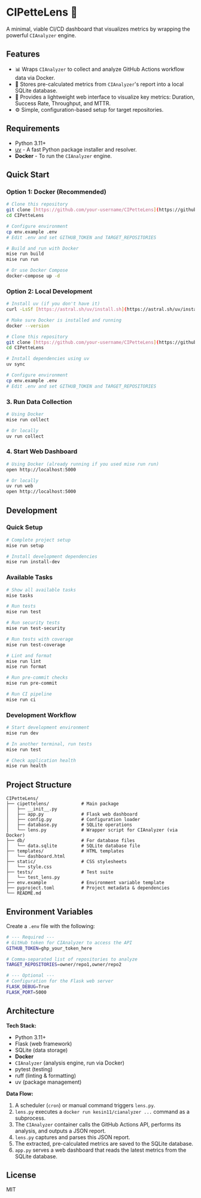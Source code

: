 # CIPetteLens 🔬

A minimal, viable CI/CD dashboard that visualizes metrics by wrapping the powerful `CIAnalyzer` engine.

## Features

-   📊 Wraps `CIAnalyzer` to collect and analyze GitHub Actions workflow data via Docker.
-   💾 Stores pre-calculated metrics from `CIAnalyzer`'s report into a local SQLite database.
-   🚀 Provides a lightweight web interface to visualize key metrics: Duration, Success Rate, Throughput, and MTTR.
-   ⚙️ Simple, configuration-based setup for target repositories.

## Requirements

-   Python 3.11+
-   [uv](https://github.com/astral-sh/uv) - A fast Python package installer and resolver.
-   **Docker** - To run the `CIAnalyzer` engine.

## Quick Start

### Option 1: Docker (Recommended)

```bash
# Clone this repository
git clone [https://github.com/your-username/CIPetteLens](https://github.com/your-username/CIPetteLens)
cd CIPetteLens

# Configure environment
cp env.example .env
# Edit .env and set GITHUB_TOKEN and TARGET_REPOSITORIES

# Build and run with Docker
mise run build
mise run run

# Or use Docker Compose
docker-compose up -d
```

### Option 2: Local Development

```bash
# Install uv (if you don't have it)
curl -LsSf [https://astral.sh/uv/install.sh](https://astral.sh/uv/install.sh) | sh

# Make sure Docker is installed and running
docker --version

# Clone this repository
git clone [https://github.com/your-username/CIPetteLens](https://github.com/your-username/CIPetteLens)
cd CIPetteLens

# Install dependencies using uv
uv sync

# Configure environment
cp env.example .env
# Edit .env and set GITHUB_TOKEN and TARGET_REPOSITORIES
```

### 3. Run Data Collection

```bash
# Using Docker
mise run collect

# Or locally
uv run collect
```

### 4. Start Web Dashboard

```bash
# Using Docker (already running if you used mise run run)
open http://localhost:5000

# Or locally
uv run web
open http://localhost:5000
```

## Development

### Quick Setup

```bash
# Complete project setup
mise run setup

# Install development dependencies
mise run install-dev
```

### Available Tasks

```bash
# Show all available tasks
mise tasks

# Run tests
mise run test

# Run security tests
mise run test-security

# Run tests with coverage
mise run test-coverage

# Lint and format
mise run lint
mise run format

# Run pre-commit checks
mise run pre-commit

# Run CI pipeline
mise run ci
```

### Development Workflow

```bash
# Start development environment
mise run dev

# In another terminal, run tests
mise run test

# Check application health
mise run health
```

## Project Structure

```
CIPetteLens/
├── cipettelens/            # Main package
│   ├── __init__.py
│   ├── app.py              # Flask web dashboard
│   ├── config.py           # Configuration loader
│   ├── database.py         # SQLite operations
│   └── lens.py             # Wrapper script for CIAnalyzer (via Docker)
├── db/                     # For database files
│   └── data.sqlite         # SQLite database file
├── templates/              # HTML templates
│   └── dashboard.html
├── static/                 # CSS stylesheets
│   └── style.css
├── tests/                  # Test suite
│   └── test_lens.py
├── env.example             # Environment variable template
├── pyproject.toml          # Project metadata & dependencies
└── README.md
```

## Environment Variables

Create a `.env` file with the following:

```bash
# --- Required ---
# GitHub token for CIAnalyzer to access the API
GITHUB_TOKEN=ghp_your_token_here

# Comma-separated list of repositories to analyze
TARGET_REPOSITORIES=owner/repo1,owner/repo2

# --- Optional ---
# Configuration for the Flask web server
FLASK_DEBUG=True
FLASK_PORT=5000
```

## Architecture

**Tech Stack:**
-   Python 3.11+
-   Flask (web framework)
-   SQLite (data storage)
-   **Docker**
-   `CIAnalyzer` (analysis engine, run via Docker)
-   pytest (testing)
-   ruff (linting & formatting)
-   uv (package management)

**Data Flow:**
1.  A scheduler (`cron`) or manual command triggers `lens.py`.
2.  `lens.py` executes a `docker run kesin11/cianalyzer ...` command as a subprocess.
3.  The `CIAnalyzer` container calls the GitHub Actions API, performs its analysis, and outputs a JSON report.
4.  `lens.py` captures and parses this JSON report.
5.  The extracted, pre-calculated metrics are saved to the SQLite database.
6.  `app.py` serves a web dashboard that reads the latest metrics from the SQLite database.

## License

MIT